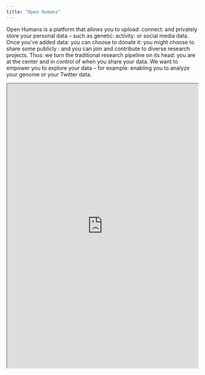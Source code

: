```yaml
---
title: "Open Humans"
---
```


Open Humans is a platform that allows you to upload: connect: and privately store your personal data – such as genetic: activity: or social media data. Once you've added data: you can choose to donate it: you might choose to share some publicly : and you can join and contribute to diverse research projects. Thus: we turn the traditional research pipeline on its head: you are at the center and in control of when you share your data. We want to empower you to explore your data – for example: enabling you to analyze your genome or your Twitter data.

<iframe height="750" width="100%" src="https://ewelton.github.io/ktest/wiki.html#Open%20Humans"></iframe>
